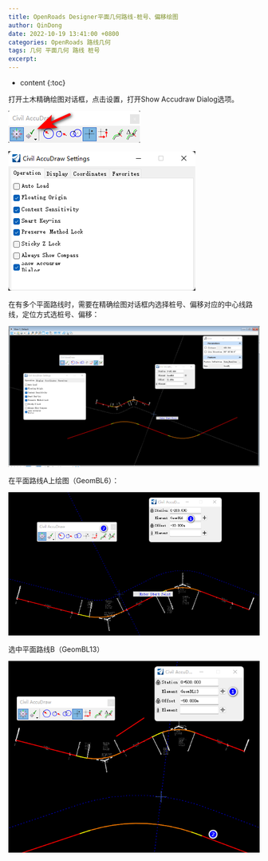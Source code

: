 ```yaml
---
title: OpenRoads Designer平面几何路线-桩号、偏移绘图
author: QinDong
date: 2022-10-19 13:41:00 +0800
categories: OpenRoads 路线几何
tags: 几何 平面几何 路线 桩号
excerpt: 
---
```

* content
{:toc}

打开土木精确绘图对话框，点击设置，打开Show Accudraw Dialog选项。

![](/img/2022/2022-10-19-11-22-50.png)

![](/img/2022/2022-10-19-11-23-47.png)

在有多个平面路线时，需要在精确绘图对话框内选择桩号、偏移对应的中心线路线，定位方式选桩号、偏移：

![](/img/2022/2022-10-19-11-25-13.png)

在平面路线A上绘图（GeomBL6）：

![](/img/2022/2022-10-19-11-26-36.png)

选中平面路线B（GeomBL13）

![](/img/2022/2022-10-19-11-28-07.png)